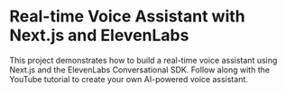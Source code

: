 # Real-time Voice Assistant with Next.js and ElevenLabs

This project demonstrates how to build a real-time voice assistant using Next.js and the ElevenLabs Conversational SDK. Follow along with the YouTube tutorial to create your own AI-powered voice assistant.

